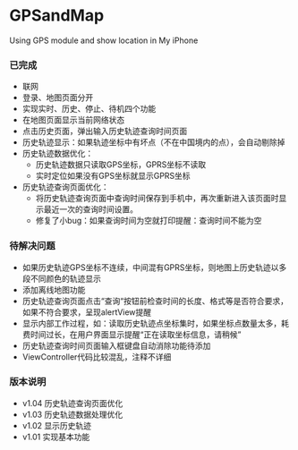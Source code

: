 # GPSandMap

Using GPS module and show location in My iPhone

### 已完成

- 联网
- 登录、地图页面分开
- 实现实时、历史、停止、待机四个功能
- 在地图页面显示当前网络状态
- 点击历史页面，弹出输入历史轨迹查询时间页面
- 历史轨迹显示：如果轨迹坐标中有坏点（不在中国境内的点），会自动剔除掉
- 历史轨迹数据优化：
    - 历史轨迹数据只读取GPS坐标，GPRS坐标不读取
    - 实时定位如果没有GPS坐标就显示GPRS坐标
- 历史轨迹查询页面优化：
    - 将历史轨迹查询页面中查询时间保存到手机中，再次重新进入该页面时显示最近一次的查询时间设置。
    - 修复了小bug：如果查询时间为空就打印提醒：查询时间不能为空

### 待解决问题

- 如果历史轨迹GPS坐标不连续，中间混有GPRS坐标，则地图上历史轨迹以多段不同颜色的轨迹显示
- 添加离线地图功能
- 历史轨迹查询页面点击“查询“按钮前检查时间的长度、格式等是否符合要求，如果不符合要求，呈现alertView提醒
- 显示内部工作过程，如：读取历史轨迹点坐标集时，如果坐标点数量太多，耗费时间过长，在用户界面显示提醒“正在读取坐标信息，请稍候”
- 历史轨迹查询时间页面输入框键盘自动消除功能待添加
- ViewController代码比较混乱，注释不详细

### 版本说明

- v1.04 历史轨迹查询页面优化
- v1.03 历史轨迹数据处理优化
- v1.02 显示历史轨迹
- v1.01 实现基本功能


